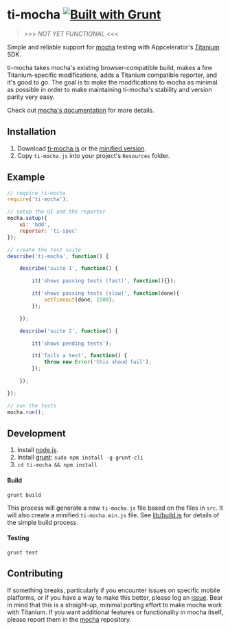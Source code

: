 # ti-mocha [![Built with Grunt](https://cdn.gruntjs.com/builtwith.png)](http://gruntjs.com/)

> \>\>\> _NOT YET FUNCTIONAL_ <<<

Simple and reliable support for [mocha](https://github.com/visionmedia/mocha) testing with Appcelerator's [Titanium](http://www.appcelerator.com/titanium/) SDK.

ti-mocha takes mocha's existing browser-compatible build, makes a few Titanium-specific modifications, adds a Titanium compatible reporter, and it's good to go. The goal is to make the modifications to mocha as minimal as possible in order to make maintaining ti-mocha's stability and version parity very easy.

Check out [mocha's documentation](http://visionmedia.github.io/mocha/) for more details.

## Installation

1. Download [ti-mocha.js](https://raw.github.com/tonylukasavage/ti-mocha/master/ti-mocha.js) or the [minified version](https://raw.github.com/tonylukasavage/ti-mocha/master/ti-mocha.min.js).
2. Copy `ti-mocha.js` into your project's `Resources` folder.

## Example

```javascript
// require ti-mocha
require('ti-mocha');

// setup the UI and the reporter
mocha.setup({
	ui: 'bdd',
	reporter: 'ti-spec'
});

// create the test suite
describe('ti-mocha', function() {

	describe('suite 1', function() {

		it('shows passing tests (fast)', function(){});

		it('shows passing tests (slow)', function(done){
			setTimeout(done, 1500);
		});

	});

	describe('suite 2', function() {

		it('shows pending tests');

		it('fails a test', function() {
			throw new Error('this shoud fail');
		});

	});

});

// run the tests
mocha.run();
```

## Development

1. Install [node.js]().
2. Install [grunt](): `sudo npm install -g grunt-cli`
3. `cd ti-mocha && npm install`

#### Build

```
grunt build
```

This process will generate a new `ti-mocha.js` file based on the files in `src`. It will also create a minified `ti-mocha.min.js` file. See [lib/build.js](lib/build.js) for details of the simple build process.

#### Testing

```
grunt test
```

## Contributing

If something breaks, particularly if you encounter issues on specific mobile platforms, or if you have a way to make this better, please log an [issue](https://github.com/tonylukasavage/ti-mocha/issues). Bear in mind that this is a straight-up, minimal porting effort to make mocha work with Titanium. If you want additional features or functionality in mocha itself, please report them in the [mocha](https://github.com/visionmedia/mocha) repository.
